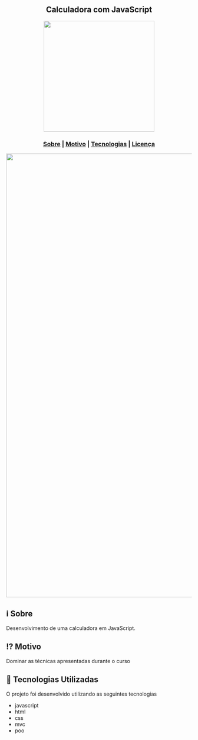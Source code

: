 <h2 align="center">
Calculadora com JavaScript
</h2>

<p align="center"> 
<img src="https://i.udemycdn.com/user/200_H/23560956_c3bb_5.jpg" width="300" heigth="300">
</p>

<p align="center">
  <a href="LICENSE" >

  </a>
</p>

<h3 align="center">  
  <a href="#information_source-sobre">Sobre</a> |
  <a href="#interrobang-motivo">Motivo</a> | 
  <a href="#rocket-tecnologias-utilizadas">Tecnologias</a> | 
  <a href="#licença">Licença</a> 
</h3>

<img src="https://firebasestorage.googleapis.com/v0/b/hcode-com-br.appspot.com/o/calculadora-hcode.jpg?alt=media&token=5406aa3f-b965-401c-9b4e-654609c78b33" width="1200">

## :information_source: Sobre

Desenvolvimento de uma calculadora em JavaScript.

## :interrobang: Motivo

Dominar as técnicas apresentadas durante o curso 

## :rocket: Tecnologias Utilizadas

O projeto foi desenvolvido utilizando as seguintes tecnologias

- javascript
- html
- css
- mvc
- poo

